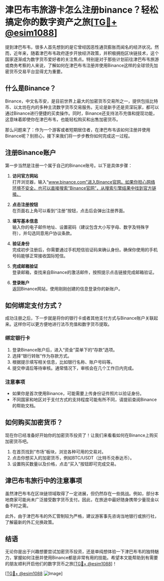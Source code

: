 # 津巴布韦旅游卡怎么注册binance？轻松搞定你的数字资产之旅[[TG💪+ @esim1088](https://t.me/s/esim1088)]

提到津巴布韦，很多人首先想到的是它曾经因恶性通货膨胀而闻名的经济状况。然而，近年来，随着津巴布韦政府逐步开放经济政策，并积极拥抱区块链技术，这个国家逐渐成为数字货币爱好者的关注焦点。特别是对于那些计划前往津巴布韦旅游或商务考察的人来说，了解如何在津巴布韦注册并使用Binance这样的全球领先加密货币交易平台显得尤为重要。

## 什么是Binance？

Binance，中文名币安，是目前世界上最大的加密货币交易所之一，提供包括比特币、以太坊在内的多种主流数字货币交易服务。无论是新手还是资深玩家，都可以通过Binance进行便捷的买卖操作。同时，Binance还支持法币充值和提现功能，这意味着即使你在津巴布韦，也能轻松购买和出售加密货币。

那么问题来了：作为一个游客或者短期居住者，在津巴布韦该如何注册并使用Binance呢？别担心，接下来我们将一步步教你如何完成这一过程。

## 注册Binance账户

第一步当然是注册一个属于自己的Binance账号。以下是具体步骤：

1. **访问官方网站**  
   打开浏览器，输入“www.binance.com”进入Binance官网。如果你担心网络环境不安全，也可以直接搜索“Binance官网”，从搜索引擎结果中找到官方链接。

2. **点击注册按钮**  
   在页面右上角可以看到“注册”按钮，点击后会弹出注册界面。

3. **填写基本信息**  
   输入你的电子邮件地址、设置密码（建议包含大小写字母、数字及特殊字符），并勾选同意用户协议条款。

4. **验证身份**  
   完成初步注册后，你需要通过手机短信验证码来确认身份。确保你使用的手机号码能够正常接收国际短信。

5. **完成邮箱验证**  
   登录邮箱，查找来自Binance的激活邮件，按照提示点击链接完成邮箱验证。

6. **登录账户**  
   返回Binance网站，使用刚刚创建的信息登录你的新账户。

## 如何绑定支付方式？

成功注册之后，下一步就是将你的银行卡或者其他支付方式与Binance账户关联起来。这样你可以更方便地进行法币充值和数字货币提取。

### 绑定银行卡

1. 登录Binance账户后，进入“资金”菜单下的“存款”选项。
2. 选择“银行转账”作为存款方式。
3. 根据提示填写相关信息，比如银行名称、账户号码等。
4. 提交申请后等待审核。通常情况下，审核会在几个工作日内完成。

### 注意事项

- 如果你是首次使用Binance，可能需要上传身份证件照片以验证身份。
- 不同国家和地区对于支付方式的支持程度可能有所不同，请提前查阅Binance的帮助文档。

## 如何购买加密货币？

现在你已经准备好开始你的加密货币投资了！让我们来看看如何在Binance上购买加密货币吧。

1. 在首页找到“市场”板块，浏览各种可用的交易对。
2. 点击你想买入的加密货币，例如BTC/USDT（比特币兑泰达币）。
3. 设置购买数量以及价格，点击“买入”按钮即可完成交易。

## 津巴布韦旅行中的注意事项

虽然津巴布韦在区块链领域取得了一定进展，但仍然存在一些挑战。例如，部分本地商家可能尚未广泛接受数字货币支付。因此，在旅途中最好随身携带少量现金以备不时之需。

此外，由于津巴布韦的外汇管制较为严格，建议游客事先咨询当地银行或旅行社，了解最新的外汇兑换政策。

## 结语

无论你是出于兴趣想要尝试加密货币投资，还是单纯想体验一下津巴布韦的独特魅力，掌握如何注册并使用Binance都是非常有用的技能。希望本文能帮助到有需要的朋友顺利开启他们的数字货币之旅[[TG💪+ @esim1088](https://t.me/s/esim1088)]！

[[TG💪+ @esim1088](https://t.me/s/esim1088) ![Image](https://i.postimg.cc/4NQfJmqS/Snipaste-2025-05-13-00-14-12.png)]